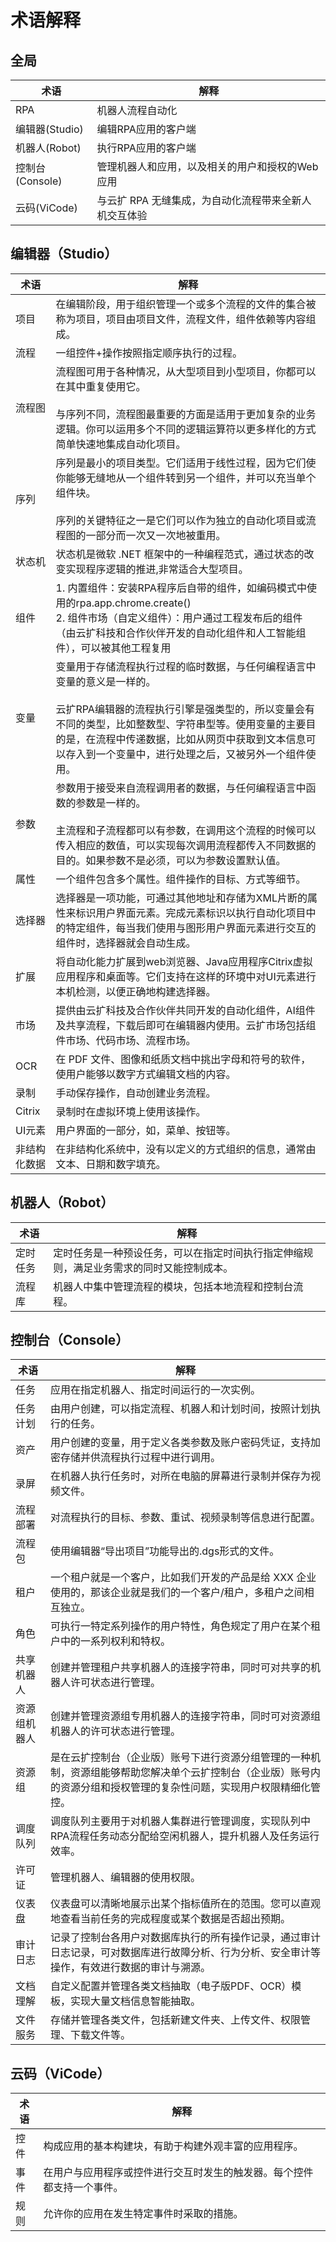 # 术语解释

## 全局

术语 | 解释
---------|----------
 RPA | 机器人流程自动化
 编辑器(Studio) | 编辑RPA应用的客户端
 机器人(Robot) | 执行RPA应用的客户端
 控制台(Console) |管理机器人和应用，以及相关的用户和授权的Web应用
云码(ViCode)| 与云扩 RPA 无缝集成，为自动化流程带来全新人机交互体验

## 编辑器（Studio）

术语 | 解释
---------|----------
项目 |在编辑阶段，用于组织管理一个或多个流程的文件的集合被称为项目，项目由项目文件，流程文件，组件依赖等内容组成。
流程 | 一组控件+操作按照指定顺序执行的过程。
流程图 | 流程图可用于各种情况，从大型项目到小型项目，你都可以在其中重复使用它。</br></br>与序列不同，流程图最重要的方面是适用于更加复杂的业务逻辑。你可以运用多个不同的逻辑运算符以更多样化的方式简单快速地集成自动化项目。
序列 | 序列是最小的项目类型。它们适用于线性过程，因为它们使你能够无缝地从一个组件转到另一个组件，并可以充当单个组件块。</br></br>序列的关键特征之一是它们可以作为独立的自动化项目或流程图的一部分而一次又一次地被重用。
状态机 | 状态机是微软 .NET 框架中的一种编程范式，通过状态的改变实现程序逻辑的推进,非常适合大型项目。
组件 | 1. 内置组件：安装RPA程序后自带的组件，如编码模式中使用的rpa.app.chrome.create()</br>2. 组件市场（自定义组件）：用户通过工程发布后的组件（由云扩科技和合作伙伴开发的自动化组件和人工智能组件），可以被其他工程复用
变量 | 变量用于存储流程执行过程的临时数据，与任何编程语言中变量的意义是一样的。</br></br>云扩RPA编辑器的流程执行引擎是强类型的，所以变量会有不同的类型，比如整数型、字符串型等。使用变量的主要目的是，在流程中传递数据，比如从网页中获取到文本信息可以存入到一个变量中，进行处理之后，又被另外一个组件使用。
参数 | 参数用于接受来自流程调用者的数据，与任何编程语言中函数的参数是一样的。</br></br>主流程和子流程都可以有参数，在调用这个流程的时候可以传入相应的数值，可以实现每次调用流程都传入不同数据的目的。如果参数不是必须，可以为参数设置默认值。
属性 | 一个组件包含多个属性。组件操作的目标、方式等细节。
选择器 |选择器是一项功能，可通过其他地址和存储为XML片断的属性来标识用户界面元素。完成元素标识以执行自动化项目中的特定组件，每当我们使用与图形用户界面元素进行交互的组件时，选择器就会自动生成。
扩展 | 将自动化能力扩展到web浏览器、Java应用程序Citrix虚拟应用程序和桌面等。它们支持在这样的环境中对UI元素进行本机检测，以便正确地构建选择器。
市场 | 提供由云扩科技及合作伙伴共同开发的自动化组件，AI组件及共享流程，下载后即可在编辑器内使用。云扩市场包括组件市场、代码市场、流程市场。
OCR | 在 PDF 文件、图像和纸质文档中挑出字母和符号的软件，使用户能够以数字方式编辑文档的内容。
录制 | 手动保存操作，自动创建业务流程。
Citrix | 录制时在虚拟环境上使用该操作。
UI元素 | 用户界面的一部分，如，菜单、按钮等。
非结构化数据 | 在非结构化系统中，没有以定义的方式组织的信息，通常由文本、日期和数字填充。

## 机器人（Robot）

术语 | 解释
---------|----------
定时任务 | 定时任务是一种预设任务，可以在指定时间执行指定伸缩规则，满足业务需求的同时又能控制成本。
流程库 | 机器人中集中管理流程的模块，包括本地流程和控制台流程。

## 控制台（Console）

术语 | 解释
---------|----------
任务 | 应用在指定机器人、指定时间运行的一次实例。
任务计划 | 由用户创建，可以指定流程、机器人和计划时间，按照计划执行的任务。
资产 | 用户创建的变量，用于定义各类参数及账户密码凭证，支持加密存储并供流程执行过程中进行调用。
录屏 | 在机器人执行任务时，对所在电脑的屏幕进行录制并保存为视频文件。
流程部署 | 对流程执行的目标、参数、重试、视频录制等信息进行配置。
流程包 | 使用编辑器“导出项目”功能导出的.dgs形式的文件。
租户 |一个租户就是一个客户，比如我们开发的产品是给 XXX 企业使用的，那该企业就是我们的一个客户/租户，多租户之间相互独立。
角色 | 可执行一特定系列操作的用户特性，角色规定了用户在某个租户中的一系列权利和特权。
共享机器人 | 创建并管理租户共享机器人的连接字符串，同时可对共享的机器人许可状态进行管理。
资源组机器人 | 创建并管理资源组专用机器人的连接字符串，同时可对资源组机器人的许可状态进行管理。
资源组 | 是在云扩控制台（企业版）账号下进行资源分组管理的一种机制，资源组能够帮助您解决单个云扩控制台（企业版）账号内的资源分组和授权管理的复杂性问题，实现用户权限精细化管控。
调度队列 | 调度队列主要用于对机器人集群进行管理调度，实现队列中RPA流程任务动态分配给空闲机器人，提升机器人及任务运行效率。
许可证 |管理机器人、编辑器的使用权限。
仪表盘 | 仪表盘可以清晰地展示出某个指标值所在的范围。您可以直观地查看当前任务的完成程度或某个数据是否超出预期。
审计日志 | 记录了控制台各用户对数据库执行的所有操作记录，通过审计日志记录，可对数据库进行故障分析、行为分析、安全审计等操作，有效进行数据的审计与溯源。
文档理解 | 自定义配置并管理各类文档抽取（电子版PDF、OCR）模板，实现大量文档信息智能抽取。
文件服务 | 存储并管理各类文件，包括新建文件夹、上传文件、权限管理、下载文件等。

## 云码（ViCode）

术语 | 解释
---------|----------
控件 |构成应用的基本构建块，有助于构建外观丰富的应用程序。
事件 | 在用户与应用程序或控件进行交互时发生的触发器。每个控件都支持一个事件。
规则 | 允许你的应用在发生特定事件时采取的措施。